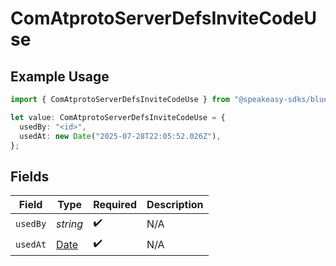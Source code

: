 # ComAtprotoServerDefsInviteCodeUse

## Example Usage

```typescript
import { ComAtprotoServerDefsInviteCodeUse } from "@speakeasy-sdks/bluesky/models/components";

let value: ComAtprotoServerDefsInviteCodeUse = {
  usedBy: "<id>",
  usedAt: new Date("2025-07-28T22:05:52.026Z"),
};
```

## Fields

| Field                                                                                         | Type                                                                                          | Required                                                                                      | Description                                                                                   |
| --------------------------------------------------------------------------------------------- | --------------------------------------------------------------------------------------------- | --------------------------------------------------------------------------------------------- | --------------------------------------------------------------------------------------------- |
| `usedBy`                                                                                      | *string*                                                                                      | :heavy_check_mark:                                                                            | N/A                                                                                           |
| `usedAt`                                                                                      | [Date](https://developer.mozilla.org/en-US/docs/Web/JavaScript/Reference/Global_Objects/Date) | :heavy_check_mark:                                                                            | N/A                                                                                           |